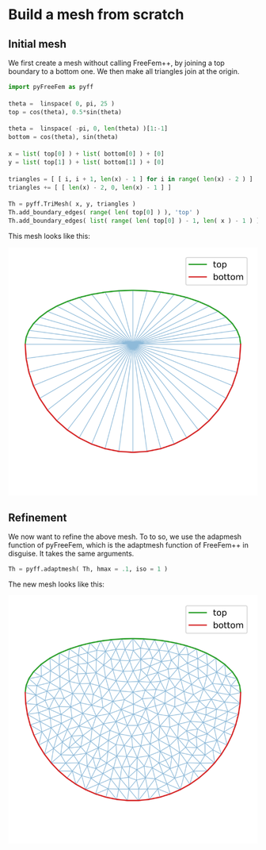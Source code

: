 # Build a mesh from scratch

## Initial mesh

We first create a mesh without calling FreeFem++, by joining a top boundary to a bottom one. We then make all triangles join at the origin.

```python
import pyFreeFem as pyff

theta =  linspace( 0, pi, 25 )
top = cos(theta), 0.5*sin(theta)

theta =  linspace( -pi, 0, len(theta) )[1:-1]
bottom = cos(theta), sin(theta)

x = list( top[0] ) + list( bottom[0] ) + [0]
y = list( top[1] ) + list( bottom[1] ) + [0]

triangles = [ [ i, i + 1, len(x) - 1 ] for i in range( len(x) - 2 ) ]
triangles += [ [ len(x) - 2, 0, len(x) - 1 ] ]

Th = pyff.TriMesh( x, y, triangles )
Th.add_boundary_edges( range( len( top[0] ) ), 'top' )
Th.add_boundary_edges( list( range( len( top[0] ) - 1, len( x ) - 1 ) ) + [0], 'bottom' )
```
This mesh looks like this:

![Initial mesh](../figures/build_your_own_mesh_0.svg)

## Refinement

We now want to refine the above mesh. To to so, we use the adapmesh function of pyFreeFem, which is the adaptmesh function of FreeFem++ in disguise. It takes the same arguments.

```python
Th = pyff.adaptmesh( Th, hmax = .1, iso = 1 )
```
The new mesh looks like this:

![Refined mesh](../figures/build_your_own_mesh_1.svg)
